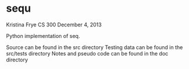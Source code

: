 sequ
====

Kristina Frye
CS 300
December 4, 2013

Python implementation of seq.

Source can be found in the src directory
Testing data can be found in the src/tests directory
Notes and pseudo code can be found in the doc directory
